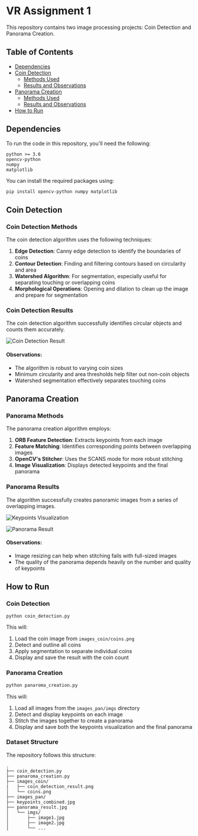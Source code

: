 # VR Assignment 1

This repository contains two image processing projects: Coin Detection and Panorama Creation.

## Table of Contents
- [Dependencies](#dependencies)
- [Coin Detection](#coin-detection)
  - [Methods Used](#coin-detection-methods)
  - [Results and Observations](#coin-detection-results)
- [Panorama Creation](#panorama-creation)
  - [Methods Used](#panorama-methods)
  - [Results and Observations](#panorama-results)
- [How to Run](#how-to-run)

## Dependencies

To run the code in this repository, you'll need the following:

```
python >= 3.6
opencv-python
numpy
matplotlib
```

You can install the required packages using:

```bash
pip install opencv-python numpy matplotlib
```

## Coin Detection

### Coin Detection Methods

The coin detection algorithm uses the following techniques:

1. **Edge Detection**: Canny edge detection to identify the boundaries of coins
2. **Contour Detection**: Finding and filtering contours based on circularity and area
3. **Watershed Algorithm**: For segmentation, especially useful for separating touching or overlapping coins
4. **Morphological Operations**: Opening and dilation to clean up the image and prepare for segmentation

### Coin Detection Results

The coin detection algorithm successfully identifies circular objects and counts them accurately.

![Coin Detection Result](results/coin_detection_result.png)

#### Observations:
- The algorithm is robust to varying coin sizes
- Minimum circularity and area thresholds help filter out non-coin objects
- Watershed segmentation effectively separates touching coins

## Panorama Creation

### Panorama Methods

The panorama creation algorithm employs:

1. **ORB Feature Detection**: Extracts keypoints from each image
2. **Feature Matching**: Identifies corresponding points between overlapping images
3. **OpenCV's Stitcher**: Uses the SCANS mode for more robust stitching
4. **Image Visualization**: Displays detected keypoints and the final panorama

### Panorama Results

The algorithm successfully creates panoramic images from a series of overlapping images.

![Keypoints Visualization](results/keypoints_combined.jpg)

![Panorama Result](results/panorama_result.jpg)

#### Observations:
- Image resizing can help when stitching fails with full-sized images
- The quality of the panorama depends heavily on the number and quality of keypoints

## How to Run

### Coin Detection

```bash
python coin_detection.py
```

This will:
1. Load the coin image from `images_coin/coins.png`
2. Detect and outline all coins
3. Apply segmentation to separate individual coins
4. Display and save the result with the coin count

### Panorama Creation

```bash
python panaroma_creation.py
```

This will:
1. Load all images from the `images_pan/imgs` directory
2. Detect and display keypoints on each image
3. Stitch the images together to create a panorama
4. Display and save both the keypoints visualization and the final panorama

### Dataset Structure

The repository follows this structure:
```
.
├── coin_detection.py
├── panaroma_creation.py
├── images_coin/
|   ├── coin_detection_result.png
│   └── coins.png
├── images_pan/
├── keypoints_combined.jpg
├── panorama_result.jpg
│   └── imgs/
│       ├── image1.jpg
│       ├── image2.jpg
│       └── ...
```

